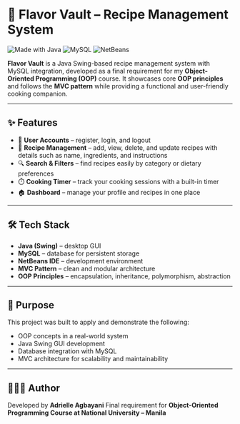 # 🍴 Flavor Vault – Recipe Management System

![Made with Java](https://img.shields.io/badge/Made%20with-Java-ED8B00?style=for-the-badge&logo=openjdk&logoColor=white)
![MySQL](https://img.shields.io/badge/Database-MySQL-4479A1?style=for-the-badge&logo=mysql&logoColor=white)
![NetBeans](https://img.shields.io/badge/IDE-NetBeans-1B6AC6?style=for-the-badge&logo=apache-netbeans-ide&logoColor=white)

**Flavor Vault** is a Java Swing-based recipe management system with MySQL integration, developed as a final requirement for my **Object-Oriented Programming (OOP)** course. It showcases core **OOP principles** and follows the **MVC pattern** while providing a functional and user-friendly cooking companion.

---

## ✨ Features
- 👤 **User Accounts** – register, login, and logout  
- 📖 **Recipe Management** – add, view, delete, and update recipes with details such as name, ingredients, and instructions  
- 🔍 **Search & Filters** – find recipes easily by category or dietary preferences  
- ⏱️ **Cooking Timer** – track your cooking sessions with a built-in timer  
- 🏠 **Dashboard** – manage your profile and recipes in one place  

---

## 🛠️ Tech Stack
- **Java (Swing)** – desktop GUI  
- **MySQL** – database for persistent storage  
- **NetBeans IDE** – development environment  
- **MVC Pattern** – clean and modular architecture  
- **OOP Principles** – encapsulation, inheritance, polymorphism, abstraction  

---

## 🎯 Purpose
This project was built to apply and demonstrate the following:
- OOP concepts in a real-world system
- Java Swing GUI development
- Database integration with MySQL
- MVC architecture for scalability and maintainability

---

## 👩🏻‍💻 Author
Developed by **Adrielle Agbayani**
Final requirement for **Object-Oriented Programming Course at National University – Manila**

